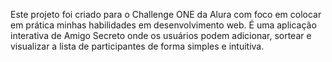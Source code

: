 Este projeto foi criado para o Challenge ONE da Alura com foco em colocar em prática minhas habilidades em desenvolvimento web. 
É uma aplicação interativa de Amigo Secreto onde os usuários podem adicionar, sortear e visualizar a lista de participantes de forma simples e intuitiva.
